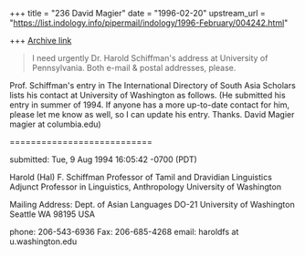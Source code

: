 +++
title = "236 David Magier"
date = "1996-02-20"
upstream_url = "https://list.indology.info/pipermail/indology/1996-February/004242.html"

+++
[Archive link](https://list.indology.info/pipermail/indology/1996-February/004242.html)

> I need urgently Dr. Harold Schiffman's address at University of Pennsylvania.
> Both e-mail & postal addresses, please.

Prof. Schiffman's entry in The International Directory of South Asia
Scholars lists his contact at University of Washington as follows.
(He submitted his entry in summer of 1994. If anyone has a more
up-to-date contact for him, please let me know as well, so I can
update his entry. Thanks.  David Magier   magier at columbia.edu)

===========================

submitted: Tue, 9 Aug 1994 16:05:42 -0700 (PDT)

Harold (Hal) F. Schiffman
Professor of Tamil and Dravidian Linguistics
Adjunct Professor in Linguistics, Anthropology
University of Washington

Mailing Address:
        Dept. of Asian Languages DO-21
        University of Washington
        Seattle WA 98195   USA

phone:  206-543-6936
Fax:    206-685-4268
email:  haroldfs at u.washington.edu




